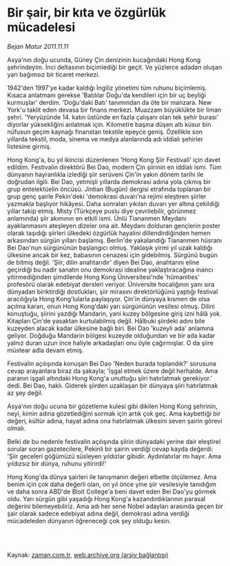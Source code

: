 # Bir şair, bir kıta ve özgürlük mücadelesi

*Bejan Matur 2011.11.11*

<td class="columnist-detail">
<p>Asya'nın doğu ucunda, Güney Çin denizinin kucağındaki Hong Kong şehrindeyim. İnci deltasının biçimlediği bir geçit. Ve yüzlerce adadan oluşan yarı bağımsız bir ticaret merkezi.</p>
<p>
<div id="haberMetinDiv">
<p>1942'den 1997'ye kadar kaldığı İngiliz yönetimi tüm ruhunu biçimlemiş. Kısaca anlatmam gerekse 'Batılılar Doğu'da kendileri için bir uç beyliği kurmuşlar' derdim. 'Doğu'daki Batı' tanımından da öte bir manzara. New York'u taklit eden devasa bir finans merkezi. Muazzam büyüklükte bir liman şehri. 'Yeryüzünde 14. katın üstünde en fazla çalışanı olan tek şehir burası' diyorlar yüksekliğini anlatmak için. Kilometre başına düşen altı küsur bin nüfusun geçim kaynağı finanstan tekstile epeyce geniş. Özellikle son yıllarda tekstil, moda, sinema ve medya alanlarında adı iddialı şehirler listesine girmiş.
<p>Hong Kong'a, bu yıl ikincisi düzenlenen 'Hong Kong Şiir Festivali' için davet edildim. Festivalin direktörü Bei Dao, modern Çin şiirinin en iddialı ismi. Tüm dünyanın hayranlıkla izlediği şiir serüveni Çin'in yakın dönem tarihi ile doğrudan ilgili. Bei Dao, yetmişli yıllarda demokrasi adına yola çıkmış bir grup entelektüelin öncüsü. Jintian (Bugün) dergisi etrafında toplanan bir grup genç şairle Pekin'deki 'demokrasi duvarı'na rejimi eleştiren şiirler yazmakla başlıyor hikâyesi. Daha sonraları yıkılan duvarı yer altına çekildiği yıllar takip etmiş. Misty (Türkçeye puslu diye çevrilebilir, görünmez anlamında) şiir akımının en etkili ismi. Ünlü Tiananmen Meydanı ayaklanmasını ateşleyen dizeler ona ait. Meydanı dolduran gençlerin poster olarak taşıdığı şiirleri ülkedeki özgürlük hayalini dillendirdiğinden hemen arkasından sürgün yılları başlamış. Berlin'de yakalandığı Tiananmen hüsranı Bei Dao'nun sürgününün başlangıcı olmuş. Yaklaşık yirmi yıl uzak kaldığı ülkesine ancak bir kez, babasının cenazesi için gidebilmiş. Sürgünü bugün de bitmiş değil. 'Şiir, dilin anahtarıdır' diyen Bei Dao, anahtarını eline geçirdiği bu nadir sanatın onu demokrasi idealine yaklaştıracağına inancı yitirmediğinden şimdilerde Hong Kong Üniversitesi'nde 'hümanities' profesörü olarak edebiyat dersleri veriyor. Üniversite hocalığının yanı sıra dünyadan biriktirdiği dostlukları, şiir mirasını direktörlüğünü yaptığı festival aracılığıyla Hong Kong'lularla paylaşıyor. Çin'in dünyaya kısmen de olsa açılma kararı, onun Hong Kong'daki yarı sürgününün vesilesi olmuş. Dilini konuştuğu, şiirini yazdığı Mandarin, yani kuzey bölgesine giriş izni hâlâ yok. Kitapları Çin'de yasaktan kurtulabilmiş değil. Hâlbuki şiirdeki adını bile kuzeyden alacak kadar ülkesine bağlı biri. Bei Dao 'kuzeyli ada' anlamına geliyor. Doğduğu Mandarin bölgesi kuzeyde olduğundan ve bir ada kadar yalnız duran uzun ince haliyle arkadaşları onu öyle çağırmışlar. O da şiire müstear adla devam etmiş.
<p>Festivalin açılışında konuşan Bei Dao 'Neden burada toplandık?' sorusuna cevap arayanlara biraz da şakayla; 'İşgal etmek üzere değil herhalde. Ama paranın işgali altındaki Hong Kong'a unuttuğu şiiri hatırlatmak gerekiyor.' dedi. Bei Dao, haklı. Giderek şiirden uzaklaşan bir dünyaya şiiri hatırlatmak az şey değil.
<p>Asya'nın doğu ucuna bir gözetleme kulesi gibi dikilen Hong Kong şehrinin, neyi, kimin adına gözetlediğini sormak için artık çok geç. Ama kaybettiği bir değeri, kültür adına, hayat adına ona hatırlatmak ülkesini seven şairin görevi olmalı.
<p>Belki de bu nedenle festivalin açılışında şiirin dünyadaki yerine dair eleştirel sorular soran gazetecilere, Pekinli bir şairin verdiği cevap kayda değerdi: 'Şiir geceleri göğümüzü süsleyen yıldızlar gibidir. Aydınlatırlar mı hayır. Ama yıldızsız bir dünya, ruhunu yitirirdi!'
<p>Hong Kong'da dünya şairleri ile tanışmanın değeri elbette ölçülemez. Ama benim için çok daha değerli olan, on yıl önce yine şiir vesilesiyle tanıdığım ve daha sonra ABD'de Bloit College'a beni davet eden Bei Dao'yu görmek oldu. Yarı sürgün gibi yaşadığı Hong Kong'a kazandırdıklarının parasal değerini bilemeyebiliriz. Ama adı her sene Nobel adayları arasında geçen bir şair olarak sadece edebiyat adına değil, demokrasi adına verdiği mücadeleden dünyanın öğreneceği çok şey olduğu kesin. </p></p></p></p></p></p></div>
</p>


<p><br>
		 </br></p></td>

Kaynak: [zaman.com.tr](http://zaman.com.tr/yazar.do?yazino=1200737), [web.archive.org (arşiv bağlantısı)](http://web.archive.org/web/20120122080346/http://www.zaman.com.tr:80/yazar.do?yazino=1200737)
